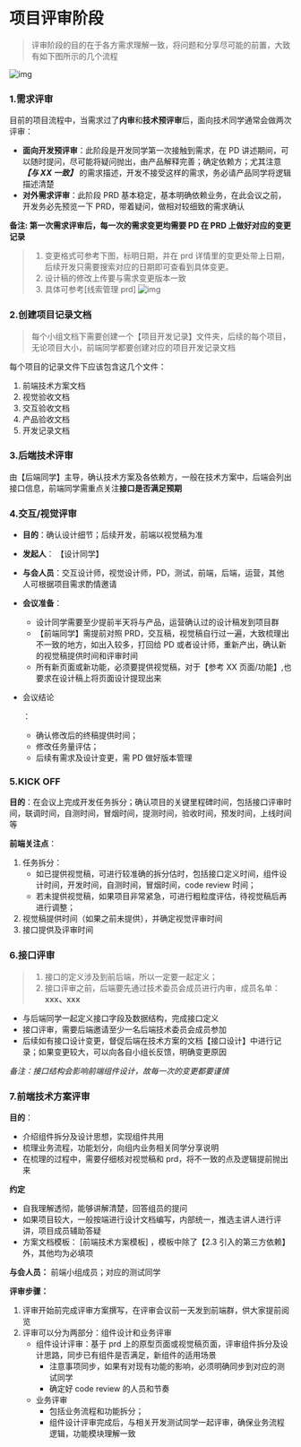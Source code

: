 # 项目评审阶段

> 评审阶段的目的在于各方需求理解一致，将问题和分享尽可能的前置，大致有如下图所示的几个流程

![img](https://b.yzcdn.cn/public_files/2019/04/16/review.png)

### 1.需求评审

目前的项目流程中，当需求过了**内审**和**技术预评审**后，面向技术同学通常会做两次评审：

- **面向开发预评审**：此阶段是开发同学第一次接触到需求，在 PD 讲述期间，可以随时提问，尽可能将疑问抛出，由产品解释完善；确定依赖方；尤其注意 **_【与 XX 一致】_** 的需求描述，开发不接受这样的需求，务必请产品同学将逻辑描述清楚
- **对外需求评审**：此阶段 PRD 基本稳定，基本明确依赖业务，在此会议之前，开发务必先预览一下 PRD，带着疑问，做相对较细致的需求确认

**备注: 第一次需求评审后，每一次的需求变更均需要 PD 在 PRD 上做好对应的变更记录**

> 1. 变更格式可参考下图，标明日期，并在 prd 详情里的变更处带上日期，后续开发只需要搜索对应的日期即可查看到具体变更。
> 2. 设计稿的修改上传要与需求变更版本一致
> 3. 具体可参考[线索管理 prd] ![img](https://b.yzcdn.cn/public_files/2019/05/06/change.png)

### 2.创建项目记录文档

> 每个小组文档下需要创建一个【项目开发记录】文件夹，后续的每个项目，无论项目大小，前端同学都要创建对应的项目开发记录文档

每个项目的记录文件下应该包含这几个文件：

1. 前端技术方案文档
2. 视觉验收文档
3. 交互验收文档
4. 产品验收文档
5. 开发记录文档

### 3.后端技术评审

由【后端同学】主导，确认技术方案及各依赖方，一般在技术方案中，后端会列出接口信息，前端同学需重点关注**接口是否满足预期**

### 4.交互/视觉评审

- **目的**：确认设计细节；后续开发，前端以视觉稿为准

- **发起人**： 【设计同学】

- **与会人员**：交互设计师，视觉设计师，PD，测试，前端，后端，运营，其他人可根据项目需求酌情邀请

- **会议准备**：

  - 设计同学需要至少提前半天将与产品，运营确认过的设计稿发到项目群
  - 【前端同学】需提前对照 PRD，交互稿，视觉稿自行过一遍，大致梳理出不一致的地方，如出入较多，打回给 PD 或者设计师，重新产出，确认新的视觉稿提供时间和评审时间
  - 所有新页面或新功能，必须要提供视觉稿，对于【参考 XX 页面/功能】,也要求在设计稿上将页面设计提现出来

- 会议结论

  ：

  - 确认修改后的终稿提供时间；
  - 修改任务量评估；
  - 后续有需求及设计变更，需 PD 做好版本管理

### 5.KICK OFF

**目的**：在会议上完成开发任务拆分；确认项目的关键里程碑时间，包括接口评审时间，联调时间，自测时间，冒烟时间，提测时间，验收时间，预发时间，上线时间等

**前端关注点**：

1. 任务拆分：
   - 如已提供视觉稿，可进行较准确的拆分估时，包括接口定义时间，组件设计时间，开发时间，自测时间，冒烟时间，code review 时间；
   - 若未提供视觉稿，如果项目非常紧急，可进行粗粒度评估，待视觉稿后再进行调整；
2. 视觉稿提供时间（如果之前未提供），并确定视觉评审时间
3. 接口提供及评审时间

### 6.接口评审

> 1. 接口的定义涉及到前后端，所以一定要一起定义；
> 2. 接口评审之前，后端要先通过技术委员会成员进行内审，成员名单：**xxx、xxx**

- 与后端同学一起定义接口字段及数据结构，完成接口定义
- 接口评审，需要后端邀请至少一名后端技术委员会成员参加
- 后续如有接口设计变更，督促后端在技术方案的文档【接口设计】中进行记录；如果变更较大，可以向各自小组长反馈，明确变更原因

_备注：接口结构会影响前端组件设计，故每一次的变更都要谨慎_

### 7.前端技术方案评审

**目的**：

- 介绍组件拆分及设计思想，实现组件共用
- 梳理业务流程，功能划分，向组内业务相关同学分享说明
- 在梳理的过程中，需要仔细核对视觉稿和 prd，将不一致的点及逻辑提前抛出来

**约定**

- 自我理解透彻，能够讲解清楚，回答组员的提问
- 如果项目较大，一般按端进行设计文档编写，内部统一，推选主讲人进行评讲，项目成员辅助答疑
- 方案文档模板： [前端技术方案模板] ，模板中除了【2.3 引入的第三方依赖】外，其他均为必填项

**与会人员：** 前端小组成员；对应的测试同学

**评审步骤：**

1. 评审开始前完成评审方案撰写，在评审会议前一天发到前端群，供大家提前阅览
2. 评审可以分为两部分：组件设计和业务评审
   - 组件设计评审：基于 prd 上的原型页面或视觉稿页面，评审组件拆分及设计思路，同步已有组件是否满足，新组件的适用场景
     - 注意事项同步，如果有对现有功能的影响，必须明确同步到对应的测试同学
     - 确定好 code review 的人员和节奏
   - 业务评审
     - 包括业务流程和功能拆分；
     - 组件设计评审完成后，与相关开发测试同学一起评审，确保业务流程逻辑，功能模块理解一致
